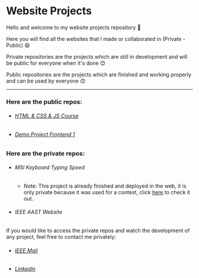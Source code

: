 # Website Projects

Hello and welcome to my website projects repository 🙏

Here you will find all the websites that I made or collaborated in (Private - Public) 😄

Private repositories are the projects which are still in development and will be public for everyone when it's done 😊

Public repositories are the projects which are finished and working properly and can be used by everyone 😊

___

### Here are the public repos:

- ###### [HTML & CSS & JS Course](https://github.com/Bewenben/FruitMarket/tree/e5cccb221b3262f50667af9f00aa7e5522e7e90d)

- ###### [Demo Project Frontend 1](https://github.com/Bewenben/DemoProject1/tree/0faf386c0424a1f466b76bc25f9920c4bba24cef)

### Here are the private repos:

- ###### MSI Keyboard Typing Speed

  - Note: This project is already finished and deployed in the web, it is only private because it was used for a contest, click [here](https://ieeeaast.org/msi) to check it out.
  
- ###### IEEE AAST Website

If you would like to access the private repos and watch the development of any project, feel free to contact me privately:

- ###### [IEEE Mail](mailto:omarkhaled@ieee.org)

- ###### [Linkedin](https://www.linkedin.com/in/bewenben/)
